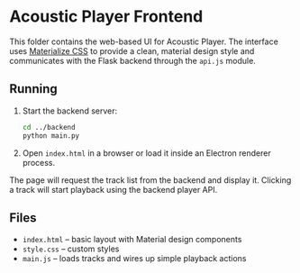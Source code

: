 # Acoustic Player Frontend

This folder contains the web-based UI for Acoustic Player. The interface uses
[Materialize CSS](https://materializecss.com/) to provide a clean, material design
style and communicates with the Flask backend through the `api.js` module.

## Running

1. Start the backend server:
   ```bash
   cd ../backend
   python main.py
   ```
2. Open `index.html` in a browser or load it inside an Electron renderer process.

The page will request the track list from the backend and display it. Clicking a
track will start playback using the backend player API.

## Files

- `index.html` – basic layout with Material design components
- `style.css` – custom styles
- `main.js` – loads tracks and wires up simple playback actions
